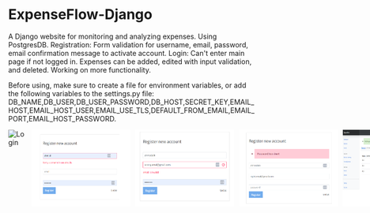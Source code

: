 # ExpenseFlow-Django
A Django website for monitoring and analyzing expenses.
Using PostgresDB.
Registration: Form validation for username, email, password, email confirmation message to activate account.
Login: Can't enter main page if not logged in.
Expenses can be added, edited with input validation, and deleted.
Working on more functionality.

Before using, make sure to create a file for environment variables, or add the following variables to the settings.py file:
DB_NAME,DB_USER,DB_USER_PASSWORD,DB_HOST,SECRET_KEY,EMAIL_HOST,EMAIL_HOST_USER,EMAIL_USE_TLS,DEFAULT_FROM_EMAIL,EMAIL_PORT,EMAIL_HOST_PASSWORD.

<div style="display: flex;">
  <img src="screenshots/login.jpg" alt="Login" width="200" style="margin-right: 10px;">
  <img src="screenshots/register1.PNG" alt="MAP" width="200" style="margin-right: 10px;">
  <img src="screenshots/register2.PNG" alt="DESC" width="200" style="margin-right: 10px;">
  <img src="screenshots/register3.PNG" alt="IMG" width="200" style="margin-right: 10px;">
  <img src="screenshots/expenses.PNG" alt="MAP" width="200">
  <img src="screenshots/addexpense.PNG" alt="MAP" width="200">
</div>
